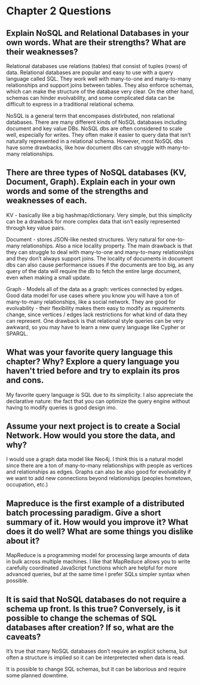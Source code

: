 # Chapter 2 Questions

## Explain NoSQL and Relational Databases in your own words. What are their strengths? What are their weaknesses?

Relational databases use relations (tables) that consist of tuples (rows) of data. Relational databases are popular and easy to use with a query language called SQL. They work well with many-to-one and many-to-many relationships and support joins between tables. They also enforce schemas, which can make the structure of the database very clear. On the other hand, schemas can hinder evolvability, and some complicated data can be difficult to express in a traditional relational schema.

NoSQL is a general term that encompases distirbuted, non relational databases. There are many different kinds of NoSQL databases including document and key value DBs. NoSQL dbs are often considered to scale well, especially for writes. They often make it easier to query data that isn’t naturally represented in a relational schema. However, most NoSQL dbs have some drawbacks, like how document dbs can struggle with many-to-many relationships. 


## There are three types of NoSQL databases (KV, Document, Graph). Explain each in your own words and some of the strengths and weaknesses of each.

KV - basically like a big hashmap/dictionary. Very simple, but this simplicity can be a drawback for more complex data that isn’t easily represented through key value pairs.

Document - stores JSON-like nested structures. Very natural for one-to-many relationships. Also a nice locality property. The main drawback is that they can struggle to deal with many-to-one and many-to-many relationships and they don’t always support joins. The locality of documents in document dbs can also cause performance issues if the documents are too big, as any query of the data will require the db to fetch the entire large document, even when making a small update. 

Graph - Models all of the data as a graph: vertices connected by edges. Good data model for use cases where you know you will have a ton of many-to-many relationships, like a social network. They are good for evolvability - their flexibility makes them easy to modify as requirements change, since vertices / edges lack restrictions for what kind of data they can represent. One drawback is that relational style queries can be very awkward, so you may have to learn a new query language like Cypher or SPARQL. 

## What was your favorite query language this chapter? Why? Explore a query language you haven't tried before and try to explain its pros and cons.

My favorite query language is SQL due to its simplicity. I also appreciate the declarative nature: the fact that you can optimize the query engine without having to modify queries is good design imo. 

## Assume your next project is to create a Social Network. How would you store the data, and why?

I would use a graph data model like Neo4j. I think this is a natural model since there are a ton of many-to-many relationships with people as vertices and relationships as edges. Graphs can also be also good for evolvability if we want to add new connections beyond relationships (peoples hometown, occupation, etc.)

## Mapreduce is the first example of a distributed batch processing paradigm. Give a short summary of it. How would you improve it? What does it do well? What are some things you dislike about it?

MapReduce is a programming model for processing large amounts of data in bulk across multiple machines. I like that MapReduce allows you to write carefully coordinated JavaScript functions which are helpful for more advanced queries, but at the same time I prefer SQLs simpler syntax when possible. 

## It is said that NoSQL databases do not require a schema up front. Is this true? Conversely, is it possible to change the schemas of SQL databases after creation? If so, what are the caveats?

It’s true that many NoSQL databases don’t require an explicit schema, but often a structure is implied so it can be interpretected when data is read.

It is possible to change SQL schemas, but it can be laborious and require some planned downtime.
